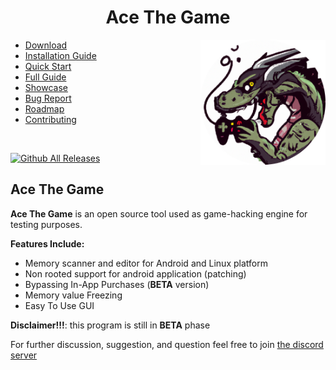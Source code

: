 <h1 align="center">Ace The Game</h1>
<img width="200" height="200" src="./assets/icon.png" align="right">
<ul>
  <li><a href="https://github.com/KuhakuPixel/AceTheGame/releases/latest">Download</a><br></li>
  <li><a href="https://github.com/KuhakuPixel/AceTheGame/blob/master/installation_guide.md">Installation Guide</a><br></li>
  <li><a href="https://github.com/KuhakuPixel/AceTheGame/blob/master/tutorial/quick_start.md">Quick Start</a><br></li>
  <li><a href="https://github.com/KuhakuPixel/AceTheGame/blob/master/tutorial/full_doc.md">Full Guide</a><br></li>
  <li><a href="https://github.com/KuhakuPixel/AceTheGame/blob/master/showcase.md">Showcase</a><br></li>
  <li><a href="https://github.com/KuhakuPixel/AceTheGame/issues">Bug Report</a><br></li>
  <li><a href="https://github.com/KuhakuPixel/AceTheGame/issues/60">Roadmap</a><br></li>
  <li><a href="./contributing.md">Contributing</a></li>
</ul>

<br>

[![Github All Releases](https://img.shields.io/github/downloads/KuhakuPixel/AceTheGame/total.svg)]()

## Ace The Game
**Ace The Game** is an open source tool used as game-hacking engine for testing purposes.

**Features Include:**
- Memory scanner and editor for Android and Linux platform
- Non rooted support for android application (patching)
- Bypassing In-App Purchases (**BETA** version)
- Memory value Freezing
- Easy To Use GUI

**Disclaimer!!!**: this program is still in **BETA** phase 

For further discussion, suggestion, and question
feel free to join [the discord server](https://discord.gg/8fJh9tPVXb)